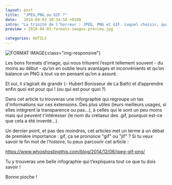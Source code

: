 ```yaml
---
layout: post
title:  "JPEG,PNG ou GIF ?"
date:   2018-04-03 10:34:58 +0100
intro: "La trinité de l’horreur : JPEG, PNG et GIF. Lequel choisir, quand et pourquoi ?"
preview : 2018-04-03-formats-images-preview.jpg

categories: OUTILS
---
```


![FORMAT IMAGE](../../../../../assets/images/2018-04-03-formats-images-main.jpg){:class="img-responsive"}

Les bons formats d'image, qui nous triturent l’esprit tellement souvent - du moins au début - qu’on en oublie leurs avantages et inconvénients et qu’on balance un PNG à tout va en pensant qu’on a assuré.

Et oui, il s’agirait de grandir (- Hubert Bonisseur de La Bath) et d’apprendre enfin quoi est pour qui ! (ou qui est pour quoi ?)

Dans cet article tu trouveras une inforgraphie qui regroupe un tas d'informations sur ces extensions. Des plus utiles (leurs meilleurs usages, si elles intègrent la transparence ou pas...), à celles qui le sont un peu moins mais qui peuvent t'intéresser (le nom du crétaeur des .gif, pourquoi est-ce que cela a été inventé...).

Un dernier point, et pas des moindres, cet articles met un terme à un débat de première importance : gif, ça se prononce "gif" ou "jif" ? Si tu veux savoir le fin mot de l'histoire, tu peux parcourir cet article :

https://www.whoishostingthis.com/blog/2014/12/06/jpeg-gif-png/

Tu y trouveras une belle infographie qui t’expliquera tout ce que tu dois savoir !

Bonne pioche !
